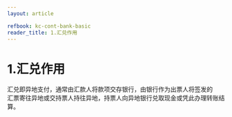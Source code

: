```yaml
---
layout: article

refbook: kc-cont-bank-basic
reader_title: 1.汇兑作用
---
```


# 1.汇兑作用

汇兑即异地支付，通常由汇款人将款项交存银行，由银行作为出票人将签发的<br />
      汇票寄往异地或交持票人持往异地，持票人向异地银行兑取现金或凭此办理转账结<br />
      算。